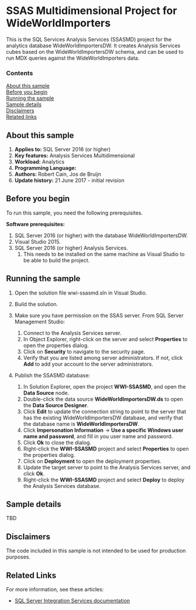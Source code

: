 # SSAS Multidimensional Project for WideWorldImporters

This is the SQL Services Analysis Services (SSASMD) project for the analytics database WideWorldImportersDW. It creates Analysis Services cubes based on the WideWorldImportersDW schema, and can be used to run MDX queries against the WideWorldImporters data.

### Contents

[About this sample](#about-this-sample)<br/>
[Before you begin](#before-you-begin)<br/>
[Running the sample](#run-this-sample)<br/>
[Sample details](#sample-details)<br/>
[Disclaimers](#disclaimers)<br/>
[Related links](#related-links)<br/>


<a name=about-this-sample></a>

## About this sample

<!-- Delete the ones that don't apply -->
1. **Applies to:** SQL Server 2016 (or higher)
1. **Key features:** Analysis Services Multidimensional
1. **Workload:** Analytics
1. **Programming Language:**
1. **Authors:** Robert Cain, Jos de Bruijn
1. **Update history:** 21 June 2017 - initial revision

<a name=before-you-begin></a>

## Before you begin

To run this sample, you need the following prerequisites.

**Software prerequisites:**

1. SQL Server 2016 (or higher) with the database WideWorldImportersDW.
2. Visual Studio 2015.
3. SQL Server 2016 (or higher) Analysis Services.
    1. This needs to be installed on the same machine as Visual Studio to be able to build the project.
    
<a name=run-this-sample></a>

## Running the sample

1. Open the solution file wwi-ssasmd.sln in Visual Studio.

2. Build the solution.

3. Make sure you have permission on the SSAS server. From SQL Server Management Studio:
    1. Connect to the Analysis Services server.
    1. In Object Explorer, right-click on the server and select **Properties** to open the properties dialog.
    1. Click on **Security** to navigate to the security page.
    1. Verify that you are listed among server administrators. If not, click **Add** to add your account to the server administrators.

4. Publish the SSASMD database:
    1. In Solution Explorer, open the project **WWI-SSASMD**, and open the **Data Source** node.
    1. Double-click the data source **WideWorldImportersDW.ds** to open the **Data Source Designer**.
    1. Click **Edit** to update the connection string to point to the server that has the existing WideWorldImportersDW database, and verify that the database name is **WideWorldImportersDW**.
    1. Click **Impersonation Information** -> **Use a specific Windows user name and password**, and fill in you user name and password.
    1. Click **Ok** to close the dialog.
    1. Right-click the **WWI-SSASMD** project and select **Properties** to open the properties dialog.
    1. Click on **Deployment** to open the deployment properties.
    1. Update the target server to point to the Analysis Services server, and click **Ok**.
    1. Right-click the **WWI-SSASMD** project and select **Deploy** to deploy the Analysis Services database.


## Sample details

TBD

<a name=disclaimers></a>

## Disclaimers
The code included in this sample is not intended to be used for production purposes.

<a name=related-links></a>

## Related Links
For more information, see these articles:
- [SQL Server Integration Services documentation](https://msdn.microsoft.com/library/ms141026.aspx)
